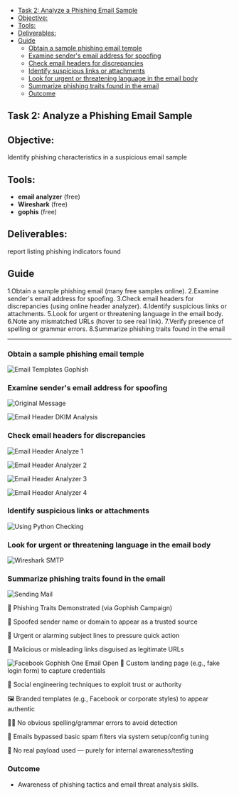 - [Task 2: Analyze a Phishing Email Sample](#task-2-analyze-a-phishing-email-sample)
- [Objective:](#objective)
- [Tools:](#tools)
- [Deliverables:](#deliverables)
- [Guide](#guide)
    - [Obtain a sample phishing email temple](#obtain-a-sample-phishing-email-temple)
    - [Examine sender's email address for spoofing](#examine-senders-email-address-for-spoofing)
    - [Check email headers for discrepancies](#check-email-headers-for-discrepancies)
    - [Identify suspicious links or attachments](#identify-suspicious-links-or-attachments)
    - [Look for urgent or threatening language in the email body](#look-for-urgent-or-threatening-language-in-the-email-body)
    - [Summarize phishing traits found in the email](#summarize-phishing-traits-found-in-the-email)
    - [Outcome](#outcome)


## Task 2: Analyze a Phishing Email Sample



## Objective:
Identify phishing characteristics in a suspicious email sample

## Tools:
- **email analyzer** (free)
- **Wireshark** (free)
- **gophis** (free)

## Deliverables:
report listing phishing indicators found

## Guide

1.Obtain a sample phishing email (many free samples online).
2.Examine sender's email address for spoofing.
3.Check email headers for discrepancies (using online header analyzer).
4.Identify suspicious links or attachments.
5.Look for urgent or threatening language in the email body.
6.Note any mismatched URLs (hover to see real link).
7.Verify presence of spelling or grammar errors.
8.Summarize phishing traits found in the email

---
### Obtain a sample phishing email temple
![Email Templates Gophish](https://raw.githubusercontent.com/hackThacker/internship-projects/main/Day-2/images/Email-Templates-Gophish.png)



### Examine sender's email address for spoofing
![Original Message](https://raw.githubusercontent.com/hackThacker/internship-projects/main/Day-2/images/orginal%20message.png)

![Email Header DKIM Analysis](https://raw.githubusercontent.com/hackThacker/internship-projects/main/Day-2/images/email-header-dkim-analysis.png)


### Check email headers for discrepancies

![Email Header Analyze 1](https://raw.githubusercontent.com/hackThacker/internship-projects/main/Day-2/images/Email-Header-Analyze-1.png)

![Email Header Analyzer 2](https://raw.githubusercontent.com/hackThacker/internship-projects/main/Day-2/images/Email-Header-Analyzer-2.png)

![Email Header Analyzer 3](https://raw.githubusercontent.com/hackThacker/internship-projects/main/Day-2/images/Email-Header-Analyzer-3.png)

![Email Header Analyzer 4](https://raw.githubusercontent.com/hackThacker/internship-projects/main/Day-2/images/Email-Header-Analyzer-4.png)


### Identify suspicious links or attachments
![Using Python Checking](https://raw.githubusercontent.com/hackThacker/internship-projects/main/Day-2/images/using_python-checking.png)

### Look for urgent or threatening language in the email body

![Wireshark SMTP](https://raw.githubusercontent.com/hackThacker/internship-projects/main/Day-2/images/wireshark-smpt.png)


### Summarize phishing traits found in the email
![Sending Mail](https://raw.githubusercontent.com/hackThacker/internship-projects/main/Day-2/images/sending%20mail%20.png)

🎯 Phishing Traits Demonstrated (via Gophish Campaign)



🚨 Spoofed sender name or domain to appear as a trusted source

📨 Urgent or alarming subject lines to pressure quick action

🔗 Malicious or misleading links disguised as legitimate URLs

![Facebook Gophish One Email Open](https://raw.githubusercontent.com/hackThacker/internship-projects/main/Day-2/images/facebook-Gophish-one-email-open.png)
📝 Custom landing page (e.g., fake login form) to capture credentials

🧠 Social engineering techniques to exploit trust or authority

🖼️ Branded templates (e.g., Facebook or corporate styles) to appear authentic

🕵️‍♂️ No obvious spelling/grammar errors to avoid detection

📧 Emails bypassed basic spam filters via system setup/config tuning

🔐 No real payload used — purely for internal awareness/testing

### Outcome
 -  Awareness of phishing tactics and email threat analysis skills.